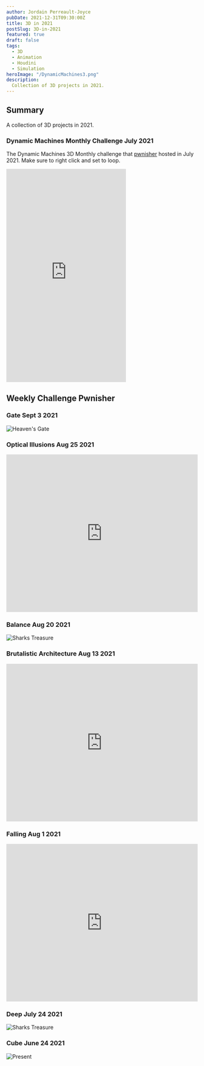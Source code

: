 ```yaml
---
author: Jordain Perreault-Joyce
pubDate: 2021-12-31T09:30:00Z
title: 3D in 2021
postSlug: 3D-in-2021
featured: true
draft: false
tags:
  - 3D
  - Animation
  - Houdini
  - Simulation
heroImage: "/DynamicMachines3.png"
description:
  Collection of 3D projects in 2021.
---
```

## Summary

A collection of 3D projects in 2021. 

### Dynamic Machines Monthly Challenge July 2021

The Dynamic Machines 3D Monthly challenge that [pwnisher](https://www.youtube.com/watch?v=dP6djgooyJQ) hosted in July 2021. Make sure to right click and set to loop. 

<iframe width="315" height="560" src="https://www.youtube.com/embed/MyiE-AQO234" title="YouTube video player" frameborder="0" allow="accelerometer; autoplay; clipboard-write; encrypted-media; gyroscope; picture-in-picture; web-share" allowfullscreen></iframe>

## Weekly Challenge Pwnisher

### Gate Sept 3 2021

![Heaven's Gate](https://cdn.discordapp.com/attachments/1198678319462355188/1199088445335814275/HeavensGateJordain.png?ex=65c14523&is=65aed023&hm=0fba8c1a75d4874977d6d4161e18d516cef218eaa269f6317eaabeb2b7d67400&)

### Optical Illusions Aug 25 2021

<iframe width="100%" height="414" src="https://www.youtube.com/embed/jQy9XpqoXoY" title="YouTube video player" frameborder="0" allow="accelerometer; autoplay; clipboard-write; encrypted-media; gyroscope; picture-in-picture; web-share" allowfullscreen></iframe>

### Balance Aug 20 2021

![Sharks Treasure](https://cdn.discordapp.com/attachments/1198678319462355188/1199088372774351018/BalanceHighLight.png?ex=65c14512&is=65aed012&hm=e5c981b8fca12ad13a9f6647c0475ab86b6c637a713c28bd43fe71459d4be46d&)

### Brutalistic Architecture Aug 13 2021

<iframe width="100%" height="414" src="https://www.youtube.com/embed/cscs_UuoL7w" title="YouTube video player" frameborder="0" allow="accelerometer; autoplay; clipboard-write; encrypted-media; gyroscope; picture-in-picture; web-share" allowfullscreen></iframe>

### Falling Aug 1 2021

<iframe width="100%" height="414" src="https://www.youtube.com/embed/eexLOeZzmPM" title="YouTube video player" frameborder="0" allow="accelerometer; autoplay; clipboard-write; encrypted-media; gyroscope; picture-in-picture; web-share" allowfullscreen></iframe>

### Deep July 24 2021

![Sharks Treasure](https://cdn.discordapp.com/attachments/1198678319462355188/1199088429191921704/RenderResult.png?ex=65c1451f&is=65aed01f&hm=292f71f1153df0e02893dda3e30ba68868b22bd56c3255b2f7d3ce608b6c0ba0&)

### Cube June 24 2021

![Present](https://cdn.discordapp.com/attachments/1198678319462355188/1199088419058487336/PresentFinal.png?ex=65c1451d&is=65aed01d&hm=7345d381a2942da149a38e900ff0fb048c6665079eddbe72b343c0e18642bc2b&)





